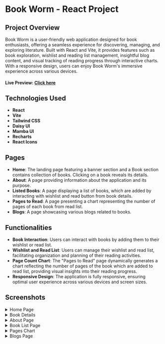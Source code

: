 # Book Worm - React Project

## Project Overview

Book Worm is a user-friendly web application designed for book enthusiasts, offering a seamless experience for discovering, managing, and exploring literature. Built with React and Vite, it provides features such as book exploration, wishlist and reading list management, insightful blog content, and visual tracking of reading progress through interactive charts. With a responsive design, users can enjoy Book Worm's immersive experience across various devices.

#### Live Preview: [Click here](bookworms.surge.sh)

## Technologies Used

- **React**
- **Vite**
- **Tailwind CSS**
- **Daisy UI**
- **Mamba UI**
- **Recharts**
- **React Icons**

## Pages

- **Home**: The landing page featuring a banner section and a Book section contains collection of books. Clicking on a book reveals its details.
- **About**: A page providing information about the application and its purpose.
- **Listed Books**: A page displaying a list of books, which are added by interacting with wishlist and read button from book details.
- **Pages to Read**: A page presenting a chart representing the number of pages of each book from read list.
- **Blogs**: A page showcasing various blogs related to books.

## Functionalities

- **Book Interaction**: Users can interact with books by adding them to their wishlist or read list.
- **Wishlist and Read List**: Users can manage their wishlist and read list, facilitating organization and planning of their reading activities.
- **Page Count Chart**: The "Pages to Read" page dynamically generates a chart reflecting the number of pages of the book which are added to read list, providing visual insights into their reading progress.
- **Responsive Design**: The application is fully responsive, ensuring optimal user experience across various devices and screen sizes.

## Screenshots

<details>
  <summary>Home Page</summary>

![Screenshots](screenshots/home.png)

</details>
<details>
  <summary>Book Details</summary>

![Screenshots](screenshots/book-details.png)

</details>

<details>
  <summary>About Page</summary>

![Screenshots](screenshots/about.png)

</details>

<details>
  <summary>Book List Page</summary>

![Screenshots](screenshots/book-list.png)

</details>
<details>
  <summary>Pages Chart</summary>

![Screenshots](screenshots/pages-chart.png)

</details>
<details>
  <summary>Blogs Page</summary>

![Screenshots](screenshots/blogs.png)

</details>
